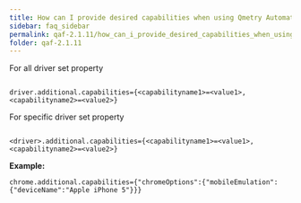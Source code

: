 ```yaml
---
title: How can I provide desired capabilities when using Qmetry Automation Framework?
sidebar: faq_sidebar
permalink: qaf-2.1.11/how_can_i_provide_desired_capabilities_when_using_qas.html
folder: qaf-2.1.11
---
```


For all driver set property 

```properties

driver.additional.capabilities={<capabilityname1>=<value1>,<capabilityname2>=<value2>}

```

For specific driver set property 

```properties

<driver>.additional.capabilities={<capabilityname1>=<value1>,<capabilityname2>=<value2>}

```

**Example:**

```properties
chrome.additional.capabilities={"chromeOptions":{"mobileEmulation":{"deviceName":"Apple iPhone 5"}}}
```

